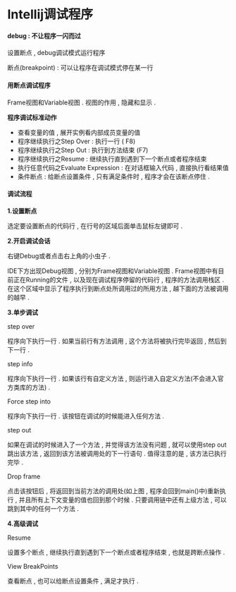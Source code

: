 # Intellij调试程序

#### debug : 不让程序一闪而过

设置断点 , debug调试模式运行程序

断点\(breakpoint\) : 可以让程序在调试模式停在某一行

#### 用断点调试程序

Frame视图和Variable视图 . 视图的作用 , 隐藏和显示 .

**程序调试标准动作**

* 查看变量的值 , 展开实例看内部成员变量的值
* 程序继续执行之Step Over : 执行一行 \( F8\)
* 程序继续执行之Step Out : 执行到方法结束 \(F7\)
* 程序继续执行之Resume : 继续执行直到遇到下一个断点或者程序结束
* 执行任意代码之Evaluate Expression : 在对话框输入代码 , 直接执行看结果值
* 条件断点 : 给断点设置条件 , 只有满足条件时 , 程序才会在该断点停住 . 

#### 调试流程

**1.设置断点**

选定要设置断点的代码行 , 在行号的区域后面单击鼠标左键即可 . 

**2.开启调试会话**

右键Debug或者点击右上角的小虫子 .  

IDE下方出现Debug视图 , 分别为Frame视图和Variable视图 . Frame视图中有目前正在Running的文件 , 以及现在调试程序停留的代码行 , 程序的方法调用栈区 . 在这个区域中显示了程序执行到断点处所调用过的所用方法 , 越下面的方法被调用的越早 . 

**3.单步调试**

step over

程序向下执行一行 . 如果当前行有方法调用 , 这个方法将被执行完毕返回 , 然后到下一行 . 

step info

程序向下执行一行 . 如果该行有自定义方法 , 则运行进入自定义方法\(不会进入官方类库的方法\) . 

Force step into

程序向下执行一行 . 该按钮在调试的时候能进入任何方法 . 

step out

如果在调试的时候进入了一个方法 , 并觉得该方法没有问题 , 就可以使用step out跳出该方法 , 返回到该方法被调用处的下一行语句 . 值得注意的是 , 该方法已执行完毕 . 

Drop frame

点击该按钮后 , 将返回到当前方法的调用处\(如上图 , 程序会回到main\(\)中\)重新执行 , 并且所有上下文变量的值也回到那个时候 . 只要调用链中还有上级方法 , 可以跳到其中的任何一个方法 . 

**4.高级调试**

Resume

设置多个断点 , 继续执行直到遇到下一个断点或者程序结束 , 也就是跨断点操作 . 

View BreakPoints

查看断点 , 也可以给断点设置条件 , 满足才执行 . 







